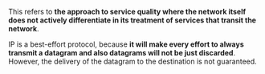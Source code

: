 This refers to **the approach to service quality where the network itself does not actively differentiate in its treatment of services that transit the network**.


IP is a best-effort protocol, because **it will make every effort to always transmit a datagram and also datagrams will not be just discarded**. However, the delivery of the datagram to the destination is not guaranteed.